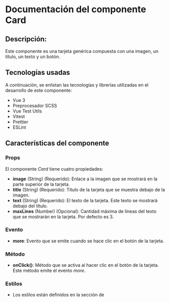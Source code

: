 # Documentación del componente Card
## Descripción:
Este componente es una tarjeta genérica compuesta con una imagen, un título, un texto y un botón.

## Tecnologías usadas
A continuación, se enlistan las tecnologías y librerías utilizadas en el desarrollo de este componente:
* Vue 3
* Preprocesador SCSS
* Vue Test Utils
* Vitest
* Prettier
* ESLint

## Características del componente
### Props
El componente *Card* tiene cuatro propiedades:
* **image** (String) (Requerido): Enlace a la imagen que se mostrará en la parte superior de la tarjeta.
* **title** (String) (Requerido): Título de la tarjeta que se muestra debajo de la imagen.
* **text** (String) (Requerido): El texto de la tarjeta. Este texto se mostrará debajo del título.
* **maxLines** (Number) (Opcional): Cantidad máxima de líneas del texto que se mostrarán en la tarjeta. Por defecto es 3.

### Evento
* **more**: Evento que se emite cuando se hace clic en el botón de la tarjeta.

### Método
* **onClick()**: Método que se activa al hacer clic en el botón de la tarjeta. Este método emite el evento *more*.
 
### Estilos
* Los estilos están definidos en la sección de <style> y usan la extensión .scss.
* Los estilos están "scoped", lo que significa que solo se aplicarán a este componente y no afectarán a otros componentes de la aplicación donde se reutilice.
* Se pueden modificar las variables globales definidas al inicio de la sección de *style*, las cuales cambian el color de la card y del botón, asi como también el color de las letras.

## Uso del componente
Para utilizar este componente, primero se debe descargar el archivo *TheCard.vue* que se encuentra dentro de *src/components* y agregarlo al proyecto donde se reutilizara. 
Posteriormente se debe importar y usarlo en la plantilla padre mediante la etiqueta *Card*. Asegúrese de pasar las propiedades *image*, *title*, *text* y *maxLines*, así como también el evento *more* emitido por el componente card cuando se hace click en el botón *Saber más*.

A continuación, un ejemplo:

```vue
<template>
<main>
    <Card 
        :image="cardData.image" 
        :title="cardData.title" 
        :text="cardData.text" 
        @more="handleMore" 
        :maxLines="4" 
    />
</main>
</template>

<script>
import Card from './components/TheCard.vue';

export default {
    components: {
        Card
    },
    data() {
        return {
            cardData: {
                image: 'https://loremflickr.com/640/480/abstract',
                title: 'Título de la card',
                text: 'Lorem ipsum dolor sit amet, consectetur adipiscing elit. Ut ac consectetur quam, eu pharetra urna. Mauris at ultrices diam. Nullam sollicitudin, mauris sed hendrerit pulvinar, augue sem cursus elit, vel pharetra nisi metus non mi. Donec bibendum est pretium varius maximus. Proin euismod feugiat sapien ut dictum. Vivamus orci risus, finibus non nibh sit amet, auctor eleifend diam. Vestibulum et interdum nunc.'
            }
        }
    },
    methods: {
        handleMore() {
            // Gestionar lo que ocurre cuando se pulsa el botón "Saber más"
            console.log('Saber más');
        }
    }
}
</script>

```

## Demostración
El ejemplo anterior se encuentra en el archivo *App.vue*, y utiliza imágenes generadas automáticamente por el servicio [LoremFlickr](https://loremflickr.com/) para propósitos de demostración. 
En el método *handleMore* se puede agregar lo que quiere que suceda cuando se emita el evento *more*, en este ejemplo, simplemente se ha decidido imprimir 'Saber más' en la consola como una acción demostrativa. 

La implementación de este componente se puede ver de la siguiente forma:

**Visualización de la Card**

![Card](https://github.com/MileydyMtz/vue-card-component/assets/85470047/b2d8a84f-731d-473a-9133-e9e84e018146)

**Mensaje en consola**

![Card console](https://github.com/MileydyMtz/vue-card-component/assets/85470047/b476b277-9d14-4876-a908-569e00f0ce58)


## Pruebas
Se utiliza la biblioteca vitest para correr las pruebas y @vue/test-utils para montar el componente. 

A continuación, se muestran las pruebas implementadas:
* **renders the props correctly**: Esta prueba verifica si las propiedades se están renderizando correctamente en el componente. Se monta el componente con un conjunto de propiedades y luego se verifica si el título, el texto y la imagen se están renderizando con los valores esperados.
* **applies maxLines to style correctly**: Esta prueba verifica si la propiedad maxLines se aplica correctamente como un estilo en el componente. Se monta el componente con maxLines configurado en 5, y luego se verifica si el estilo del texto incluye 'webkit-line-clamp: 5'.
* **emits "more" event on click**: Esta prueba verifica si el componente emite el evento more cuando se hace clic en el botón. Se monta el componente, se dispara un evento de clic en el botón y luego se verifica si el componente ha emitido el evento more.
* **has required props**: Esta prueba verifica si las propiedades requeridas están configuradas correctamente. Se comprueba que image, title y text sean propiedades requeridas y que maxLines tenga un valor por defecto de 3.

